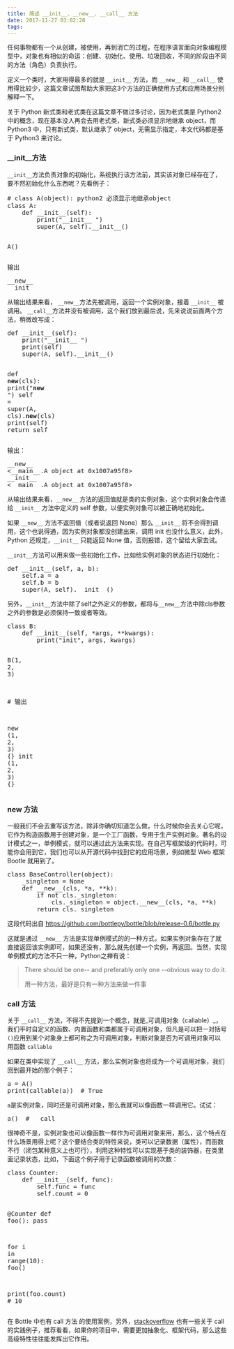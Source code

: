 ```yaml
---
title: 简述 __init__、__new__、__call__ 方法
date: 2017-11-27 03:02:28
tags:
---
```

任何事物都有一个从创建，被使用，再到消亡的过程，在程序语言面向对象编程模型中，对象也有相似的命运：创建、初始化、使用、垃圾回收，不同的阶段由不同的方法（角色）负责执行。

定义一个类时，大家用得最多的就是 `__init__` 方法，而 `__new__` 和 `__call__` 使用得比较少，这篇文章试图帮助大家把这3个方法的正确使用方式和应用场景分别解释一下。

关于 Python 新式类和老式类在这篇文章不做过多讨论，因为老式类是 Python2 中的概念，现在基本没人再会去用老式类，新式类必须显示地继承 object，而 Python3 中，只有新式类，默认继承了 object，无需显示指定，本文代码都是基于 Python3 来讨论。

### __init__方法

`__init__`方法负责对象的初始化，系统执行该方法前，其实该对象已经存在了，要不然初始化什么东西呢？先看例子：

<div class="highlight"><pre><span></span><span class="c1"># class A(object): python2 必须显示地继承object</span>
<span class="k">class</span> <span class="nc">A</span><span class="p">:</span>
    <span class="k">def</span> <span class="nf">__init__</span><span class="p">(</span><span class="bp">self</span><span class="p">):</span>
        <span class="k">print</span><span class="p">(</span><span class="s2">&quot;__init__ &quot;</span><span class="p">)</span>
        <span class="nb">super</span><span class="p">(</span><span class="n">A</span><span class="p">,</span> <span class="bp">self</span><span class="p">)</span><span class="o">.</span><span class="n">__init__</span><span class="p">()</span>

   

<span class="n">A</span><span class="p">()</span>
</pre></div>

输出

<div class="highlight"><pre><span></span>__new__
__init__
</pre></div>

从输出结果来看， `__new__`方法先被调用，返回一个实例对象，接着 `__init__` 被调用。 `__call__`方法并没有被调用，这个我们放到最后说，先来说说前面两个方法，稍微改写成：

<div class="highlight"><pre><span></span><span class="k">def</span> <span class="nf">__init__</span><span class="p">(</span><span class="bp">self</span><span class="p">):</span>
    <span class="k">print</span><span class="p">(</span><span class="s2">&quot;__init__ &quot;</span><span class="p">)</span>
    <span class="k">print</span><span class="p">(</span><span class="bp">self</span><span class="p">)</span>
    <span class="nb">super</span><span class="p">(</span><span class="n">A</span><span class="p">,</span> <span class="bp">self</span><span class="p">)</span><span class="o">.</span><span class="n">__init__</span><span class="p">()</span>

<span class="k">def</span> <span class="nf">__new__</span><span class="p">(</span><span class="n">cls</span><span class="p">):</span>
    <span class="k">print</span><span class="p">(</span><span class="s2">&quot;__new__ &quot;</span><span class="p">)</span>
    <span class="bp">self</span> <span class="o">=</span> <span class="nb">super</span><span class="p">(</span><span class="n">A</span><span class="p">,</span> <span class="n">cls</span><span class="p">)</span><span class="o">.</span><span class="n">__new__</span><span class="p">(</span><span class="n">cls</span><span class="p">)</span>
    <span class="k">print</span><span class="p">(</span><span class="bp">self</span><span class="p">)</span>
    <span class="k">return</span> <span class="bp">self</span>
</pre></div>

输出：

<div class="highlight"><pre><span></span><span class="n">__new__</span> 
<span class="o">&lt;</span><span class="n">__main__</span><span class="o">.</span><span class="n">A</span> <span class="nb">object</span> <span class="n">at</span> <span class="mh">0x1007a95f8</span><span class="o">&gt;</span>
<span class="n">__init__</span> 
<span class="o">&lt;</span><span class="n">__main__</span><span class="o">.</span><span class="n">A</span> <span class="nb">object</span> <span class="n">at</span> <span class="mh">0x1007a95f8</span><span class="o">&gt;</span>
</pre></div>

从输出结果来看，`__new__` 方法的返回值就是类的实例对象，这个实例对象会传递给 `__init__` 方法中定义的 self 参数，以便实例对象可以被正确地初始化。

如果 `__new__` 方法不返回值（或者说返回 None）那么 `__init__` 将不会得到调用，这个也说得通，因为实例对象都没创建出来，调用 init 也没什么意义，此外，Python 还规定，`__init__` 只能返回 None 值，否则报错，这个留给大家去试。

`__init__`方法可以用来做一些初始化工作，比如给实例对象的状态进行初始化：

<div class="highlight"><pre><span></span>def __init__(self, a, b):
    self.a = a
    self.b = b
    super(A, self).__init__()
</pre></div>

另外，`__init__`方法中除了self之外定义的参数，都将与`__new__`方法中除cls参数之外的参数是必须保持一致或者等效。

<div class="highlight"><pre><span></span><span class="k">class</span> <span class="nc">B</span><span class="p">:</span>
    <span class="k">def</span> <span class="nf">__init__</span><span class="p">(</span><span class="bp">self</span><span class="p">,</span> <span class="o">*</span><span class="n">args</span><span class="p">,</span> <span class="o">**</span><span class="n">kwargs</span><span class="p">):</span>
        <span class="k">print</span><span class="p">(</span><span class="s2">&quot;init&quot;</span><span class="p">,</span> <span class="n">args</span><span class="p">,</span> <span class="n">kwargs</span><span class="p">)</span>

  

<span class="n">B</span><span class="p">(</span><span class="mi">1</span><span class="p">,</span> <span class="mi">2</span><span class="p">,</span> <span class="mi">3</span><span class="p">)</span>

<span class="c1"># 输出</span>

<span class="n">new</span> <span class="p">(</span><span class="mi">1</span><span class="p">,</span> <span class="mi">2</span><span class="p">,</span> <span class="mi">3</span><span class="p">)</span> <span class="p">{}</span>
<span class="n">init</span> <span class="p">(</span><span class="mi">1</span><span class="p">,</span> <span class="mi">2</span><span class="p">,</span> <span class="mi">3</span><span class="p">)</span> <span class="p">{}</span>
</pre></div>

### __new__ 方法

一般我们不会去重写该方法，除非你确切知道怎么做，什么时候你会去关心它呢，它作为构造函数用于创建对象，是一个工厂函数，专用于生产实例对象。著名的设计模式之一，单例模式，就可以通过此方法来实现。在自己写框架级的代码时，可能你会用到它，我们也可以从开源代码中找到它的应用场景，例如微型 Web 框架 Bootle 就用到了。

<div class="highlight"><pre><span></span><span class="k">class</span> <span class="n">BaseController</span>(<span class="n">object</span>):
    <span class="n">_singleton</span> = <span class="n">None</span>
    <span class="n">def</span> <span class="n">__new__</span>(<span class="n">cls</span>, *<span class="n">a</span>, **<span class="n">k</span>):
        <span class="k">if</span> <span class="nb">not</span> <span class="n">cls</span>.<span class="n">_singleton:</span>
            <span class="n">cls</span>.<span class="n">_singleton</span> = <span class="n">object</span>.<span class="n">__new__</span>(<span class="n">cls</span>, *<span class="n">a</span>, **<span class="n">k</span>)
        <span class="k">return</span> <span class="n">cls</span>.<span class="n">_singleton</span>
</pre></div>

这段代码出自 https://github.com/bottlepy/bottle/blob/release-0.6/bottle.py

这就是通过 `__new__` 方法是实现单例模式的的一种方式，如果实例对象存在了就直接返回该实例即可，如果还没有，那么就先创建一个实例，再返回。当然，实现单例模式的方法不只一种，Python之禅有说：

> There should be one-- and preferably only one --obvious way to do it.  
> 
> 用一种方法，最好是只有一种方法来做一件事

### __call__ 方法

关于 `__call__` 方法，不得不先提到一个概念，就是_可调用对象（callable）_，我们平时自定义的函数、内置函数和类都属于可调用对象，但凡是可以把一对括号`()`应用到某个对象身上都可称之为可调用对象，判断对象是否为可调用对象可以用函数 `callable`

如果在类中实现了 `__call__` 方法，那么实例对象也将成为一个可调用对象，我们回到最开始的那个例子：

<div class="highlight"><pre><span></span>a = A()
print(callable(a))  # True
</pre></div>

`a`是实例对象，同时还是可调用对象，那么我就可以像函数一样调用它。试试：

<div class="highlight"><pre><span></span>a()  # __call__
</pre></div>

很神奇不是，实例对象也可以像函数一样作为可调用对象来用，那么，这个特点在什么场景用得上呢？这个要结合类的特性来说，类可以记录数据（属性），而函数不行（闭包某种意义上也可行），利用这种特性可以实现基于类的装饰器，在类里面记录状态，比如，下面这个例子用于记录函数被调用的次数：

<div class="highlight"><pre><span></span><span class="k">class</span> <span class="n">Counter:</span>
    <span class="n">def</span> <span class="n">__init__</span>(<span class="k">self</span>, <span class="n">func</span>):
        <span class="k">self</span>.<span class="n">func</span> = <span class="n">func</span>
        <span class="k">self</span>.<span class="nb">count</span> = <span class="mi">0</span>

   

<span class="nv">@Counter</span>
<span class="n">def</span> <span class="n">foo</span>():
    <span class="nb">pass</span>

<span class="k">for</span> <span class="n">i</span> <span class="n">in</span> <span class="n">range</span>(<span class="mi">10</span>):
    <span class="n">foo</span>()

<span class="nb">print</span>(<span class="n">foo</span>.<span class="nb">count</span>)  <span class="c c-Singleline"># 10</span>
</pre></div>

在 Bottle 中也有 call 方法 的使用案例，另外，[stackoverflow](https://stackoverflow.com/questions/5824881/python-call-special-method-practical-example) 也有一些关于 call 的实践例子，推荐看看，如果你的项目中，需要更加抽象化、框架代码，那么这些高级特性往往能发挥出它作用。